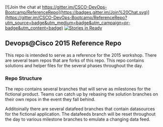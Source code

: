 [![Join the chat at https://gitter.im/CSCO-DevOps-Bootcamp/ReferenceRepo](https://badges.gitter.im/Join%20Chat.svg)](https://gitter.im/CSCO-DevOps-Bootcamp/ReferenceRepo?utm_source=badge&utm_medium=badge&utm_campaign=pr-badge&utm_content=badge)
[![Stories in Ready](https://badge.waffle.io/CSCO-DevOps-Bootcamp/ReferenceRepo.png?label=ready&title=Stories%20Ready)](https://waffle.io/CSCO-DevOps-Bootcamp/ReferenceRepo)


## Devops@Cisco 2015 Reference Repo

This repo is intended to serve as a reference for the 2015 workshop.
There are several team repos that are forks of this repo.
This repo contains solutions and helper files for the several phases throughout the day.

### Repo Structure
The repo contains several branches that will serve as milestones for the fictional product.
Teams can catch up by rebasing the solution branches on their own repos in the event they fall behind.

Additoinally there are several datafeed branches that contain datasources for the fictional application.
The datafeeds branch will be reset throughout the day to various milestone branches to emulate a changing data feed.

